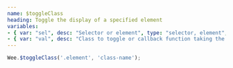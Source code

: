```yaml
---
name: $toggleClass
heading: Toggle the display of a specified element
variables:
- { var: "sel", desc: "Selector or element", type: "selector, element", req: true }
- { var: "val", desc: "Class to toggle or callback function taking the element, index, and existing classname", type: "string, callback", req: true }
---
```


```javascript
Wee.$toggleClass('.element', 'class-name');
```